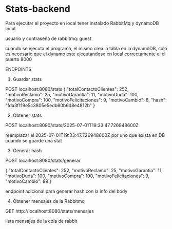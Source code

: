 # Stats-backend

Para ejecutar el proyecto en local tener instalado RabbitMq y dynamoDB local

usuario y contraseña de rabbitmq: guest

cuando se ejecuta el programa, el mismo crea la tabla en la dynamoDB, solo es necesario
que el dynamo este ejecutandose en local correctamente el el puerto 8000

ENDPOINTS

1. Guardar stats

POST localhost:8080/stats
{
"totalContactoClientes": 252,
"motivoReclamo": 25,
"motivoGarantia": 11,
"motivoDuda": 100,
"motivoCompra": 100,
"motivoFelicitaciones": 9,
"motivoCambio": 8,
"hash": "fda3f119e5c3805e5edb60b6d8e4812b"
}

2. Obtener stats

POST localhost:8080/stats/2025-07-01T19:33:47.726948600Z

reemplazar el 2025-07-01T19:33:47.726948600Z por uno que exista en DB cuando se guarde una stat

3. Generar hash

POST localhost:8080/stats/generar

{
"totalContactoClientes": 252,
"motivoReclamo": 25,
"motivoGarantia": 11,
"motivoDuda": 100,
"motivoCompra": 100,
"motivoFelicitaciones": 9,
"motivoCambio": 89
}

endpoint  adicional para generar hash con la info del body


4. Obtener mensajes de la Rabbitmq

GET http://localhost:8080/stats/mensajes

lista mensajes de la cola de rabbit
